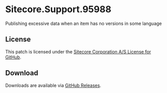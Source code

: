 # Sitecore.Support.95988
Publishing excessive data when an item has no versions in some language

## License  
This patch is licensed under the [Sitecore Corporation A/S License for GitHub](https://github.com/sitecoresupport/Sitecore.Support.95988/blob/master/LICENSE).  

## Download  
Downloads are available via [GitHub Releases](https://github.com/sitecoresupport/Sitecore.Support.95988/releases).  
